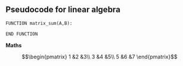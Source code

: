 ## Pseudocode for linear algebra

```python
FUNCTION matrix_sum(A,B):

END FUNCTION
```
**Maths**

$$\begin{pmatrix}
1 &2 &3\\
3 &4 &5\\
5 &6 &7
\end{pmatrix}$$

